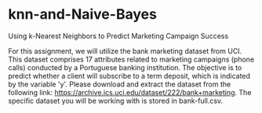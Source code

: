 # knn-and-Naive-Bayes

Using k-Nearest Neighbors to Predict Marketing Campaign Success

For this assignment, we will utilize the bank marketing dataset from UCI. This dataset comprises 17 attributes related to marketing campaigns (phone calls) conducted by a Portuguese banking institution. The objective is to predict whether a client will subscribe to a term deposit, which is indicated by the variable 'y'. Please download and extract the dataset from the following link: https://archive.ics.uci.edu/dataset/222/bank+marketing. The specific dataset you will be working with is stored in bank-full.csv.

